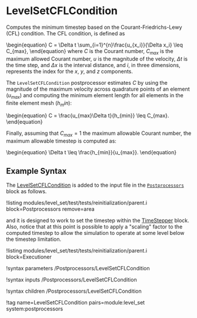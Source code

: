 # LevelSetCFLCondition

Computes the minimum timestep based on the Courant-Friedrichs-Lewy (CFL) condition. The CFL condition, is defined as

\begin{equation}
C = \Delta t \sum_{i=1}^{n}\frac{u_{x_i}}{\Delta x_i} \leq C_{max},
\end{equation}
where $C$ is the Courant number, $C_{max}$ is the maximum allowed Courant number, $u$ is the magnitude of the velocity, $\Delta t$ is the time step, and $\Delta x$ is
the interval distance, and $i$, in three dimensions, represents the index for the $x$, $y$, and $z$ components.

The `LevelSetCFLCondition` postprocessor estimates $C$ by using the magnitude of the maximum velocity across
quadrature points of an element ($u_{max}$) and computing the minimum element length for all elements in the
finite element mesh ($h_min$):

\begin{equation}
C = \frac{u_{max}\Delta t}{h_{min}} \leq C_{max}.
\end{equation}

Finally, assuming that $C_{max} = 1$ the maximum allowable Courant number, the maximum allowable timestep is computed
as:

\begin{equation}
\Delta t \leq \frac{h_{min}}{u_{max}}.
\end{equation}

## Example Syntax

The [LevelSetCFLCondition](#) is added to the input file in the [`Postprocessors`](/Postprocessors/index.md) block
as follows.

!listing modules/level_set/test/tests/reinitialization/parent.i block=Postprocessors remove=area

and it is designed to work to set the timestep within the [TimeStepper](/TimeStepper/index.md) block. Also, notice
that at this point is possible to apply a "scaling" factor to the computed timestep to allow the simulation to operate
at some level below the timestep limitation.

!listing modules/level_set/test/tests/reinitialization/parent.i block=Executioner

!syntax parameters /Postprocessors/LevelSetCFLCondition

!syntax inputs /Postprocessors/LevelSetCFLCondition

!syntax children /Postprocessors/LevelSetCFLCondition

!tag name=LevelSetCFLCondition pairs=module:level_set system:postprocessors
